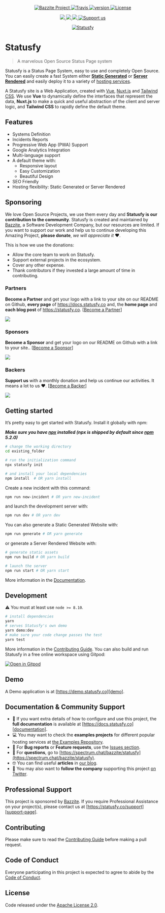 <p align="center">
  <a href="https://www.bazzite.com/blog/introducing-statusfy-marvelous-open-source-status-page-system?utm_source=npm&utm_medium=readme&utm_campaign=statusfy" rel="nofollow">
    <img src="https://img.shields.io/badge/Bazzite-project-blue.svg" alt="Bazzite Project">
  </a>
  <a href="https://travis-ci.org/bazzite/statusfy" rel="nofollow">
    <img src="https://img.shields.io/travis/bazzite/statusfy.svg" alt="Travis">
  </a>
  <a href="https://www.npmjs.com/package/statusfy" rel="nofollow">
    <img src="https://img.shields.io/npm/v/statusfy.svg" alt="version">
  </a>
  <a href="https://github.com/bazzite/statusfy/blob/develop/LICENSE" rel="nofollow">
    <img src="https://img.shields.io/github/license/bazzite/statusfy.svg" alt="License">
  </a>
</p>

<p align="center">
  <a href="#partners" alt="Partner on Open Collective">
    <img src="https://opencollective.com/statusfy/tiers/partners/badge.svg" />
  </a>
  <a href="#sponsors" alt="Sponsors on Open Collective">
    <img src="https://opencollective.com/statusfy/tiers/sponsors/badge.svg" />
  </a>
  <a href="#backers" alt="Backers on Open Collective">
    <img src="https://opencollective.com/statusfy/tiers/backers/badge.svg" />
  </a>
  <a href="https://bazzite.xyz/StatusfyOpenCollective">
    <img src="https://img.shields.io/badge/Support%20us-Open%20Collective-0366d6.svg" alt="Support us">
  </a>
</p>


<p align="center">
  <a href="https://statusfy.co?utm_source=npm&utm_medium=readme&utm_campaign=statusfy" target="_blank">
    <img src="https://raw.githubusercontent.com/bazzite/statusfy/develop/packages/docs/src/.vuepress/public/assets/img/statusfy-home-en.png" alt="Statusfy" />
  </a>
</p>

# Statusfy

> A marvelous Open Source Status Page system

Statusfy is a Status Page System, easy to use and completely Open Source. You can easily create a fast System either [**Static Generated**](https://docs.statusfy.co/guide/architecture.html#static-generated) or [**Server Rendered**](https://docs.statusfy.co/guide/architecture.html#server-rendered) and easily deploy it to a variety of [hosting services](https://docs.statusfy.co/guide/deploy.html).

A Statusfy site is a Web Application, created with [Vue][vue], [Nuxt.js][nuxt] and [Tailwind CSS][tailwindcss]. We use **Vue** to dynamically define the interfaces that represent the data, **Nuxt.js** to make a quick and useful abstraction of the client and server logic, and **Tailwind CSS** to rapidly define the default theme.


## Features

- Systems Definition
- Incidents Reports
- Progressive Web App (PWA) Support
- Google Analytics Integration
- Multi-language support
- A default theme with:
  - Responsive layout
  - Easy Customization
  - Beautiful Design 
- SEO Friendly
- Hosting flexibility: Static Generated or Server Rendered

## Sponsoring

We love Open Source Projects, we use them every day and **Statusfy is our contribution to the community**. Statusfy is created and maintained by [Bazzite][bazzite-website], a Software Development Company, but our resources are limited. If you want to support our work and help us to continue developing this Amazing Project, **please donate**, *we will appreciate it* ❤️.

This is how we use the donations:

- Allow the core team to work on Statusfy.
- Support external projects in the ecosystem.
- Cover any other expense.
- Thank contributors if they invested a large amount of time in contributing.

### Partners

**Become a Partner** and get your logo with a link to your site on our README on Github, **every page** of https://docs.statusfy.co and, the **home page** and **each blog post** of https://statusfy.co. [[Become a Partner][opencollective-contribute]]

<a href="https://opencollective.com/statusfy#contributors">
  <img src="https://opencollective.com/statusfy/tiers/partners.svg?avatarHeight=96&width=890&button=false" />
</a>

### Sponsors

**Become a Sponsor** and get your logo on our README on Github with a link to your site.. [[Become a Sponsor][opencollective-contribute]]

<a href="https://opencollective.com/statusfy#contributors"><img src="https://opencollective.com/statusfy/tiers/sponsors.svg?avatarHeight=74&width=890&button=false" /></a>

### Backers

**Support us** with a monthly donation and help us continue our activities. It means a lot to us ❤️. [[Become a Backer][opencollective-contribute]]

<a href="https://opencollective.com/statusfy#contributors">
  <img src="https://opencollective.com/statusfy/tiers/backers.svg?width=890&button=false" />
</a>

## Getting started

It’s pretty easy to get started with Statusfy. Install it globally with npm:

***Make sure you have [npx][npx] installed (npx is shipped by default since [npm][npm] 5.2.0)***

``` bash
# change the working directory
cd existing_folder

# run the initialization command
npx statusfy init

# and install your local dependencies
npm install  # OR yarn install
```

Create a new incident with this command:

``` bash
npm run new-incident # OR yarn new-incident
```

and launch the development server with:

``` bash
npm run dev # OR yarn dev
```

You can also generate a Static Generated Website with:

``` bash
npm run generate # OR yarn generate
```

or generate a Server Rendered Website with:

``` bash
# generate static assets
npm run build # OR yarn build

# launch the server
npm run start # OR yarn start
```

More information in the [Documentation][documentation].

## Development

:warning: You must at least use `node >= 8.10`.

``` bash
# install dependencies
yarn
# serves Statusfy's own demo
yarn demo:dev 
# make sure your code change passes the test
yarn test
```

More information in the [Contributing Guide][contributing].
You can also build and run Statusfy in a free online workspace using Gitpod:

[![Open in Gitpod](https://gitpod.io/button/open-in-gitpod.svg)](https://gitpod.io/#github.com/bazzite/statusfy)

## Demo

A Demo application is at [https://demo.statusfy.co][demo].

## Documentation & Community Support

- 📄 If you want extra details of how to configure and use this project, the **full documentation** is available at [https://docs.statusfy.co][documentation].
- 💻 You may want to check the **examples projects** for different popular hosting services at [the Examples Repository][examples].
- 🐞 For **Bug reports** or **Feature requests**, use the [Issues section][issues].
- 💬 For **questions**, go to [https://spectrum.chat/bazzite/statusfy](https://spectrum.chat/bazzite/statusfy).
- 🤓 You can find useful **articles** in [our blog][statusfy-blog].
- 🚀 You may also want to **follow the company** supporting this project [on Twitter][twitter].

## Professional Support

This project is sponsored by [Bazzite][bazzite-website]. If you require Professional Assistance on your project(s), please contact us at [https://statusfy.co/support][support-page].

## Contributing

Please make sure to read the [Contributing Guide][contributing] before making a pull request.

## Code of Conduct

Everyone participating in this project is expected to agree to abide by the [Code of Conduct][code-of-conduct].

## License

Code released under the [Apache License 2.0][license-page].

[examples]: https://github.com/bazzite/statusfy/tree/develop/examples
[demo]: https://demo.statusfy.co?utm_source=npm&utm_medium=readme&utm_campaign=statusfy
[documentation]: https://docs.statusfy.co?utm_source=npm&utm_medium=readme&utm_campaign=statusfy
[contributing]: https://github.com/bazzite/statusfy/blob/develop/CONTRIBUTING.md
[code-of-conduct]: https://www.bazzite.com/open-source/code-of-conduct?utm_source=npm&utm_medium=readme&utm_campaign=statusfy
[issues]: https://github.com/bazzite/statusfy/issues
[twitter]: https://bazzite.xyz/Twitter
[bazzite-website]: https://www.bazzite.com?utm_source=npm&utm_medium=readme&utm_campaign=statusfy
[support-page]: https://statusfy.co/support?utm_source=npm&utm_medium=readme&utm_campaign=statusfy
[statusfy-blog]: https://statusfy.co/blog?utm_source=npm&utm_medium=readme&utm_campaign=statusfy
[license-page]: https://github.com/bazzite/statusfy/blob/develop/LICENSE
[vue]: http://vuejs.org/
[nuxt]: https://nuxtjs.org/
[tailwindcss]: https://tailwindcss.com/
[npx]: https://www.npmjs.com/package/npx
[npm]: https://www.npmjs.com/get-npm
[opencollective-contribute]: https://bazzite.xyz/StatusfyOpenCollective#contribute
